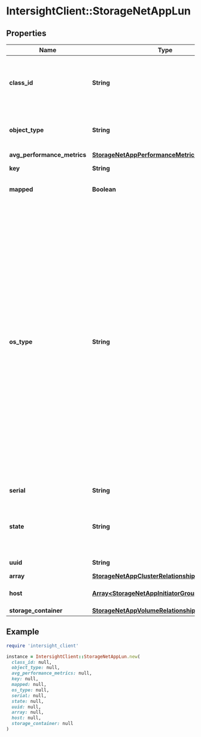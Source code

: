 # IntersightClient::StorageNetAppLun

## Properties

| Name | Type | Description | Notes |
| ---- | ---- | ----------- | ----- |
| **class_id** | **String** | The fully-qualified name of the instantiated, concrete type. This property is used as a discriminator to identify the type of the payload when marshaling and unmarshaling data. | [default to &#39;storage.NetAppLun&#39;] |
| **object_type** | **String** | The fully-qualified name of the instantiated, concrete type. The value should be the same as the &#39;ClassId&#39; property. | [default to &#39;storage.NetAppLun&#39;] |
| **avg_performance_metrics** | [**StorageNetAppPerformanceMetricsAverage**](StorageNetAppPerformanceMetricsAverage.md) |  | [optional] |
| **key** | **String** | Unique identifier of Lun across data center. | [optional][readonly] |
| **mapped** | **Boolean** | Reports if the LUN is mapped to one or more initiator groups. | [optional][readonly] |
| **os_type** | **String** | The operating system (OS) type for this LUN. * &#x60;Linux&#x60; - Family of open source Unix-like operating systems based on the Linux kernel. * &#x60;AIX&#x60; - Advanced Interactive Executive (AIX). * &#x60;HP-UX&#x60; - HP-UX is implementation of the Unix operating system, based on Unix System V. * &#x60;Hyper-V&#x60; - Windows Server 2008 or Windows Server 2012 Hyper-V. * &#x60;OpenVMS&#x60; - OpenVMS is multi-user, multiprocessing virtual memory-based operating system. * &#x60;Solaris&#x60; - Solaris is a Unix operating system. * &#x60;NetWare&#x60; - NetWare is a computer network operating system. * &#x60;VMware&#x60; - An enterprise-class, type-1 hypervisor developed by VMware for deploying and serving virtual computers. * &#x60;Windows&#x60; - Single-partition Windows disk using the Master Boot Record (MBR) partitioning style. * &#x60;Xen&#x60; - Xen is a type-1 hypervisor, providing services that allow multiple computer operating systems to execute on the same computer hardware concurrently. | [optional][readonly][default to &#39;Linux&#39;] |
| **serial** | **String** | Serial number for the provisioned LUN. | [optional][readonly] |
| **state** | **String** | The administrative state of a LUN. * &#x60;offline&#x60; - The LUN is administratively offline, or a more detailed offline reason is not available. * &#x60;online&#x60; - The state of the LUN is online. | [optional][readonly][default to &#39;offline&#39;] |
| **uuid** | **String** | Universally unique identifier of the LUN. | [optional][readonly] |
| **array** | [**StorageNetAppClusterRelationship**](StorageNetAppClusterRelationship.md) |  | [optional] |
| **host** | [**Array&lt;StorageNetAppInitiatorGroupRelationship&gt;**](StorageNetAppInitiatorGroupRelationship.md) | An array of relationships to storageNetAppInitiatorGroup resources. | [optional][readonly] |
| **storage_container** | [**StorageNetAppVolumeRelationship**](StorageNetAppVolumeRelationship.md) |  | [optional] |

## Example

```ruby
require 'intersight_client'

instance = IntersightClient::StorageNetAppLun.new(
  class_id: null,
  object_type: null,
  avg_performance_metrics: null,
  key: null,
  mapped: null,
  os_type: null,
  serial: null,
  state: null,
  uuid: null,
  array: null,
  host: null,
  storage_container: null
)
```

